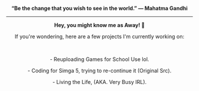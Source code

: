 <div align="center">
  <br>
  <p><strong>“Be the change that you wish to see in the world.” ― Mahatma Gandhi</strong></p>
</div>

<hr>

<div align="center">
  <p><strong>Hey, you might know me as Away! 🌙 </strong></p>
  <p>If you're wondering, here are a few projects I'm currently working on:</p>
  <br>
  <p>- Reuploading Games for School Use lol.</p>
  <p>- Coding for Simga 5, trying to re-continue it (Original Src).</p>
  <p>- Living the Life, (AKA. Very Busy IRL).</p>
</div>
